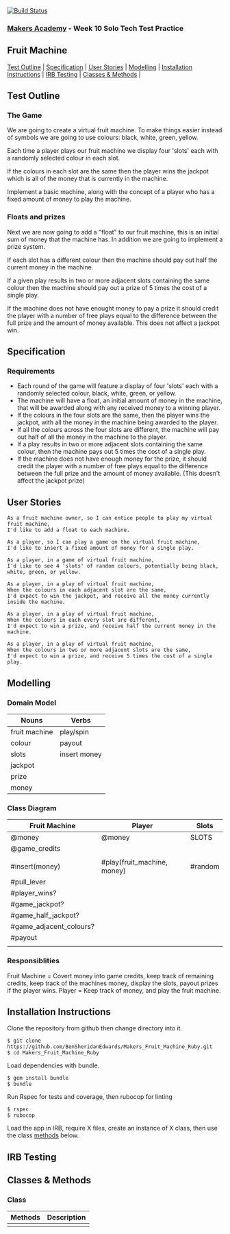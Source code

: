 [![Build Status](https://travis-ci.org/BenSheridanEdwards/Makers_Fruit_Machine_Ruby.svg?branch=master)](https://travis-ci.org/BenSheridanEdwards/Makers_Fruit_Machine_Ruby)

### [Makers Academy](http://www.makersacademy.com) - Week 10 Solo Tech Test Practice
Fruit Machine
-

[Test Outline](#Outline) | [Specification](#Specification) | [User Stories](#Story) | [Modelling](#Modelling) | [Installation Instructions](#Installation) | [IRB Testing](#IRB_Testing) | [Classes & Methods](#Methods) |


## <a name="Outline">Test Outline</a>

### The Game

We are going to create a virtual fruit machine. To make things easier instead of symbols we are going to use colours: black, white, green, yellow.

Each time a player plays our fruit machine we display four 'slots' each with a randomly selected colour in each slot.

If the colours in each slot are the same then the player wins the jackpot which is all of the money that is currently in the machine.

Implement a basic machine, along with the concept of a player who has a fixed amount of money to play the machine.

### Floats and prizes

Next we are now going to add a "float" to our fruit machine, this is an initial sum of money that the machine has. In addition we are going to implement a prize system.

If each slot has a different colour then the machine should pay out half the current money in the machine.

If a given play results in two or more adjacent slots containing the same colour then the machine should pay out a prize of 5 times the cost of a single play.

If the machine does not have enought money to pay a prize it should credit the player with a number of free plays equal to the difference between the full prize and the amount of money available. This does not affect a jackpot win.

## <a name="Specification">Specification</a>

### Requirements

* Each round of the game will feature a display of four 'slots' each with a randomly selected colour, black, white, green, or yellow.
* The machine will have a float, an initial amount of money in the machine, that will be awarded along with any received money to a winning player.
* If the colours in the four slots are the same, then the player wins the jackpot, with all the money in the machine being awarded to the player.
* If all the colours across the four slots are different, the machine will pay out half of all the money in the machine to the player.
* If a play results in two or more adjacent slots containing the same colour, then the machine pays out 5 times the cost of a single play.
* If the machine does not have enough money for the prize, it should credit the player with a number of free plays equal to the difference between the full prize and the amount of money available. (This doesn't affect the jackpot prize)

## <a name="Story">User Stories</a>

```
As a fruit machine owner, so I can entice people to play my virtual fruit machine,
I'd like to add a float to each machine.

As a player, so I can play a game on the virtual fruit machine, 
I'd like to insert a fixed amount of money for a single play.

As a player, in a game of virtual fruit machine,
I'd like to see 4 'slots' of random colours, potentially being black, white, green, or yellow.

As a player, in a play of virtual fruit machine, 
When the colours in each adjacent slot are the same,
I'd expect to win the jackpot, and receive all the money currently inside the machine.

As a player, in a play of virtual fruit machine, 
When the colours in each every slot are different,
I'd expect to win a prize, and receive half the current money in the machine.

As a player, in a play of virtual fruit machine, 
When the colours in two or more adjacent slots are the same,
I'd expect to win a prize, and receive 5 times the cost of a single play.
```

## <a name="Modelling">Modelling</a>

### Domain Model

| Nouns | Verbs |
| --- | --- |
| fruit machine | play/spin | 
| colour | payout | 
| slots | insert money |
| jackpot |
| prize | 
| money | 

### Class Diagram

|   Fruit Machine   |     Player     |    Slots   |
| ----------------- | ---------------|------------|
| @money            | @money | SLOTS
| @game_credits      |        |
| | |
| #insert(money) | #play(fruit_machine, money)  | #random |
| #pull_lever    |         |
| #player_wins?  |         |
| #game_jackpot? |         | 
| #game_half_jackpot? | |
| #game_adjacent_colours? | |
| #payout        |         |
|||


### Responsiblities

Fruit Machine = Covert money into game credits, keep track of remaining credits, keep track of the machines money, display the slots, payout prizes if the player wins.
Player = Keep track of money, and play the fruit machine.

## <a name="Installation">Installation Instructions</a>

Clone the repository from github then change directory into it.
```
$ git clone https://github.com/BenSheridanEdwards/Makers_Fruit_Machine_Ruby.git
$ cd Makers_Fruit_Machine_Ruby
```

Load dependencies with bundle.
```
$ gem install bundle
$ bundle
```

Run Rspec for tests and coverage, then rubocop for linting
```
$ rspec
$ rubocop
```

Load the app in IRB, require X files, create an instance of X class, then use the class [methods](#Methods) below.

## <a name="IRB_Testing">IRB Testing</a>


## <a name="Methods">Classes & Methods</a>

### Class

| Methods | Description |
| --- | --- |
| | | 
